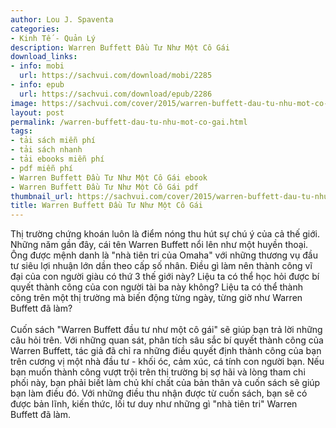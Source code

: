 ```yaml
---
author: Lou J. Spaventa
categories:
- Kinh Tế - Quản Lý
description: Warren Buffett Đầu Tư Như Một Cô Gái
download_links:
- info: mobi
  url: https://sachvui.com/download/mobi/2285
- info: epub
  url: https://sachvui.com/download/epub/2286
image: https://sachvui.com/cover/2015/warren-buffett-dau-tu-nhu-mot-co-gai.jpg
layout: post
permalink: /warren-buffett-dau-tu-nhu-mot-co-gai.html
tags:
- tải sách miễn phí
- tải sách nhanh
- tải ebooks miễn phí
- pdf miễn phí
- Warren Buffett Đầu Tư Như Một Cô Gái ebook
- Warren Buffett Đầu Tư Như Một Cô Gái pdf
thumbnail_url: https://sachvui.com/cover/2015/warren-buffett-dau-tu-nhu-mot-co-gai.jpg
title: Warren Buffett Đầu Tư Như Một Cô Gái
---
```


 <div class="item-desc text-justify"> <p>Thị trường chứng khoán luôn là điểm nóng thu hút sự chú ý của cả thế giới. Những năm gần đây, cái tên Warren Buffett nổi lên như một huyền thoại. Ông được mệnh danh là "nhà tiên tri của Omaha" với những thương vụ đầu tư siêu lợi nhuận lớn dần theo cấp số nhân. Điều gì làm nên thành công vĩ đại của con người giàu có thứ 3 thế giới này? Liệu ta có thể học hỏi được bí quyết thành công của con người tài ba này không? Liệu ta có thể thành công trên một thị trường mà biến động từng ngày, từng giờ như Warren Buffett đã làm?<br><br>Cuốn sách "Warren Buffett đầu tư như một cô gái" sẽ giúp bạn trả lời những câu hỏi trên. Với những quan sát, phân tích sâu sắc bí quyết thành công của Warren Buffett, tác giả đã chỉ ra những điều quyết định thành công của bạn trên cương vị một nhà đầu tư - khối óc, cảm xúc, cá tính con người bạn. Nếu bạn muốn thành công vượt trội trên thị trường bị sợ hãi và lòng tham chi phối này, bạn phải biết làm chủ khí chất của bản thân và cuốn sách sẽ giúp bạn làm điều đó. Với những điều thu nhận được từ cuốn sách, bạn sẽ có được bản lĩnh, kiến thức, lối tư duy như những gì "nhà tiên tri" Warren Buffett đã làm.</p> </div>